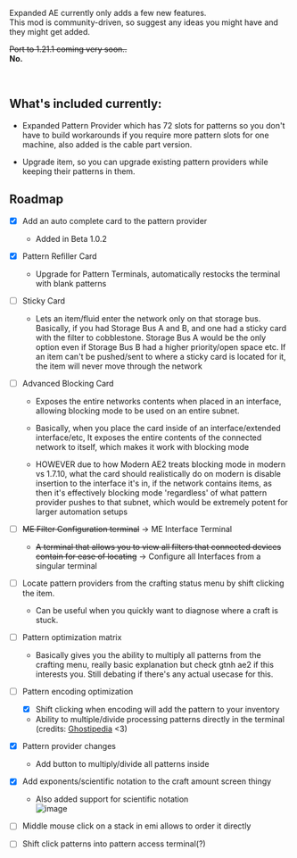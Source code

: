 Expanded AE currently only adds a few new features.  
This mod is community-driven, so suggest any ideas you might have and they might get added.

~~Port to 1.21.1 coming very soon..~~ <br />
**No.**

 

## What's included currently:

- Expanded Pattern Provider which has 72 slots for patterns so you don't have to build workarounds if you require more pattern slots for one machine, also added is the cable part version.

- Upgrade item, so you can upgrade existing pattern providers while keeping their patterns in them.

## Roadmap
- [x] Add an auto complete card to the pattern provider
  - Added in Beta 1.0.2
- [x] Pattern Refiller Card 
  - Upgrade for Pattern Terminals, automatically restocks the terminal with blank patterns
- [ ] Sticky Card
  - Lets an item/fluid enter the network only on that storage bus.
Basically, if you had Storage Bus A and B, and one had a sticky card with the filter to cobblestone. Storage Bus A would be the only option even if Storage Bus B had a higher priority/open space etc. If an item can't be pushed/sent to where a sticky card is located for it, the item will never move through the network
- [ ] Advanced Blocking Card
  - Exposes the entire networks contents when placed in an interface, allowing blocking mode to be used on an entire subnet.
  
  - Basically, when you place the card inside of an interface/extended interface/etc, It exposes the entire contents of the connected network to itself, which makes it work with blocking mode
  
  - HOWEVER due to how Modern AE2 treats blocking mode in modern vs 1.7.10, what the card should realistically do on modern is disable insertion to the interface it's in, if the network contains items, as then it's effectively blocking mode 'regardless' of what pattern   provider pushes to that subnet, which would be extremely potent for larger automation setups
- [ ] ~~ME Filter Configuration terminal~~ -> ME Interface Terminal
  - ~~A terminal that allows you to view all filters that connected devices contain for ease of locating~~ -> Configure all Interfaces from a singular terminal

- [ ] Locate pattern providers from the crafting status menu by shift clicking the item.
  - Can be useful when you quickly want to diagnose where a craft is stuck.

- [ ] Pattern optimization matrix
  - Basically gives you the ability to multiply all patterns from the crafting menu, really basic explanation but check gtnh ae2 if this interests you. Still debating if there's any actual usecase for this.
     
- [ ] Pattern encoding optimization
  - [x] Shift clicking when encoding will add the pattern to your inventory
  - Ability to multiple/divide processing patterns directly in the terminal (credits: [Ghostipedia](https://github.com/Ghostipedia) <3)
- [x] Pattern provider changes
  - Add button to multiply/divide all patterns inside
- [x] Add exponents/scientific notation to the craft amount screen thingy
  - Also added support for scientific notation <br />
   ![image](https://github.com/user-attachments/assets/1a3a4dd5-48de-4cf3-ae5c-a72420bc3c6f)

- [ ] Middle mouse click on a stack in emi allows to order it directly
- [ ] Shift click patterns into pattern access terminal(?)
